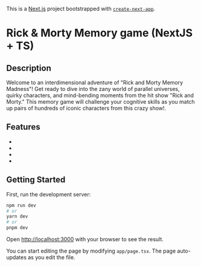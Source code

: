 This is a [Next.js](https://nextjs.org/) project bootstrapped with [`create-next-app`](https://github.com/vercel/next.js/tree/canary/packages/create-next-app).
# Rick & Morty Memory game (NextJS + TS)

## Description

Welcome to an interdimensional adventure of "Rick and Morty Memory Madness"! Get ready to dive into the zany world of parallel universes, quirky characters, and mind-bending moments from the hit show "Rick and Morty." This memory game will challenge your cognitive skills as you match up pairs of hundreds of iconic characters from this crazy show!.

## Features 
-
-
-
-
## Getting Started

First, run the development server:

```bash
npm run dev
# or
yarn dev
# or
pnpm dev
```

Open [http://localhost:3000](http://localhost:3000) with your browser to see the result.

You can start editing the page by modifying `app/page.tsx`. The page auto-updates as you edit the file.
